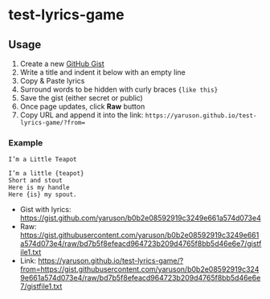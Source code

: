 # test-lyrics-game

## Usage

1. Create a new [GitHub Gist](https://gist.github.com/)
1. Write a title and indent it below with an empty line
1. Copy & Paste lyrics
1. Surround words to be hidden with curly braces `{like this}`
1. Save the gist (either secret or public)
1. Once page updates, click **Raw** button
1. Copy URL and append it into the link: `https://yaruson.github.io/test-lyrics-game/?from=`

### Example

```
I’m a Little Teapot

I’m a little {teapot}
Short and stout
Here is my handle
Here {is} my spout.
```

* Gist with lyrics: https://gist.github.com/yaruson/b0b2e08592919c3249e661a574d073e4
* Raw: https://gist.githubusercontent.com/yaruson/b0b2e08592919c3249e661a574d073e4/raw/bd7b5f8efeacd964723b209d4765f8bb5d46e6e7/gistfile1.txt
* Link: https://yaruson.github.io/test-lyrics-game/?from=https://gist.githubusercontent.com/yaruson/b0b2e08592919c3249e661a574d073e4/raw/bd7b5f8efeacd964723b209d4765f8bb5d46e6e7/gistfile1.txt
